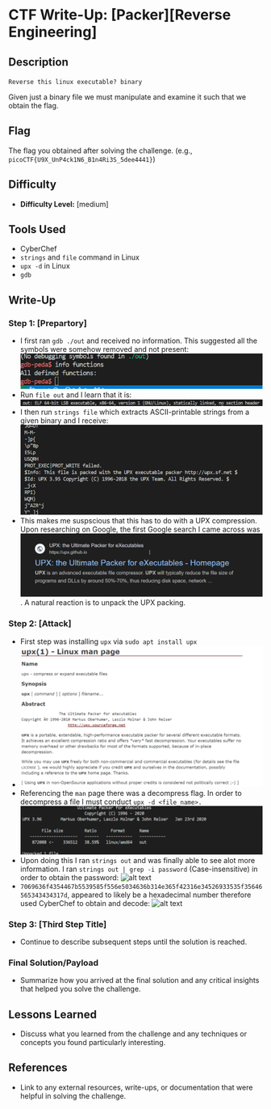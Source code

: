 # CTF Write-Up: [Packer][Reverse Engineering]

## Description
`Reverse this linux executable?
binary`

Given just a binary file we must manipulate and examine it such that we obtain the flag.
## Flag
The flag you obtained after solving the challenge. (e.g., `picoCTF{U9X_UnP4ck1N6_B1n4Ri3S_5dee4441}`)

## Difficulty
- **Difficulty Level:** [medium]

## Tools Used
- CyberChef
- `strings` and `file` command in Linux
- `upx -d` in Linux
- `gdb`

## Write-Up

### Step 1: [Prepartory]
- I first ran `gdb ./out` and received no information. This suggested all the symbols were somehow removed and not present:
![alt text](images/image-5.png) 
- Run `file out` and I learn that it is: 
![alt text](images/image.png)
- I then run `strings file` which extracts ASCII-printable strings from a given binary and I receive: 
![alt text](images/image-2.png)
- This makes me suspscious that this has to do with a UPX compression. Upon researching on Google, the first Google search I came across was ![alt text](images/image-3.png). A natural reaction is to unpack the UPX packing. 


### Step 2: [Attack]
- First step was installing `upx` via `sudo apt install upx`
- ![alt text](images/image-4.png)
- Referencing the `man` page there was a decompress flag. In order to decompress a file I must conduct `upx -d <file_name>.`
![alt text](images/image-6.png)
- Upon doing this I ran `strings out` and was finally able to see alot more information. I ran `strings out | grep -i password` (Case-insensitive) in order to obtain the password: 
![alt text](images/image-10.png.png)
- `7069636f4354467b5539585f556e5034636b314e365f42316e34526933535f35646565343434317d`, appeared to likely be a hexadecimal number therefore used CyberChef to obtain and decode: 
![alt text](images/image-9.png.png)


### Step 3: [Third Step Title]
- Continue to describe subsequent steps until the solution is reached. 

### Final Solution/Payload
- Summarize how you arrived at the final solution and any critical insights that helped you solve the challenge.

## Lessons Learned
- Discuss what you learned from the challenge and any techniques or concepts you found particularly interesting.

## References
- Link to any external resources, write-ups, or documentation that were helpful in solving the challenge.

